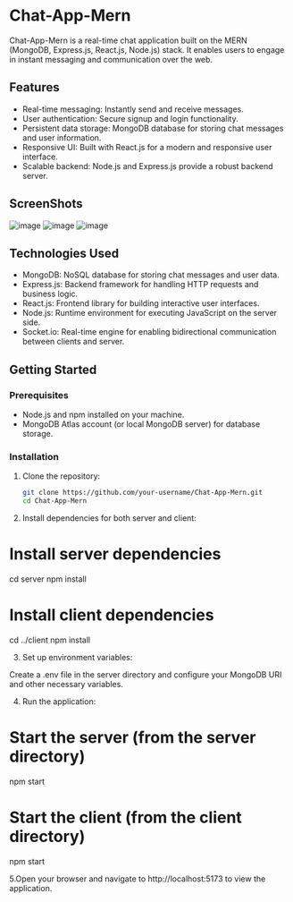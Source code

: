 # Chat-App-Mern

Chat-App-Mern is a real-time chat application built on the MERN (MongoDB, Express.js, React.js, Node.js) stack. It enables users to engage in instant messaging and communication over the web.

## Features

- Real-time messaging: Instantly send and receive messages.
- User authentication: Secure signup and login functionality.
- Persistent data storage: MongoDB database for storing chat messages and user information.
- Responsive UI: Built with React.js for a modern and responsive user interface.
- Scalable backend: Node.js and Express.js provide a robust backend server.

## ScreenShots
![image](https://github.com/Socialfew146575/Chat-App-Mern/assets/95147819/45f8d430-a4a4-4dc9-b8dd-ac33653794c7)
![image](https://github.com/Socialfew146575/Chat-App-Mern/assets/95147819/b72f100a-44d8-427a-8977-24bccceecc7a)
![image](https://github.com/Socialfew146575/Chat-App-Mern/assets/95147819/8ff483ad-dcd6-4f41-9f8c-fb9838368674)





## Technologies Used

- MongoDB: NoSQL database for storing chat messages and user data.
- Express.js: Backend framework for handling HTTP requests and business logic.
- React.js: Frontend library for building interactive user interfaces.
- Node.js: Runtime environment for executing JavaScript on the server side.
- Socket.io: Real-time engine for enabling bidirectional communication between clients and server.

## Getting Started

### Prerequisites

- Node.js and npm installed on your machine.
- MongoDB Atlas account (or local MongoDB server) for database storage.

### Installation

1. Clone the repository:

   ```bash
   git clone https://github.com/your-username/Chat-App-Mern.git
   cd Chat-App-Mern
2. Install dependencies for both server and client:
# Install server dependencies
cd server
npm install

# Install client dependencies
cd ../client
npm install

3. Set up environment variables:

Create a .env file in the server directory and configure your MongoDB URI and other necessary variables.

4. Run the application:
# Start the server (from the server directory)
npm start

# Start the client (from the client directory)
npm start

5.Open your browser and navigate to http://localhost:5173 to view the application.
